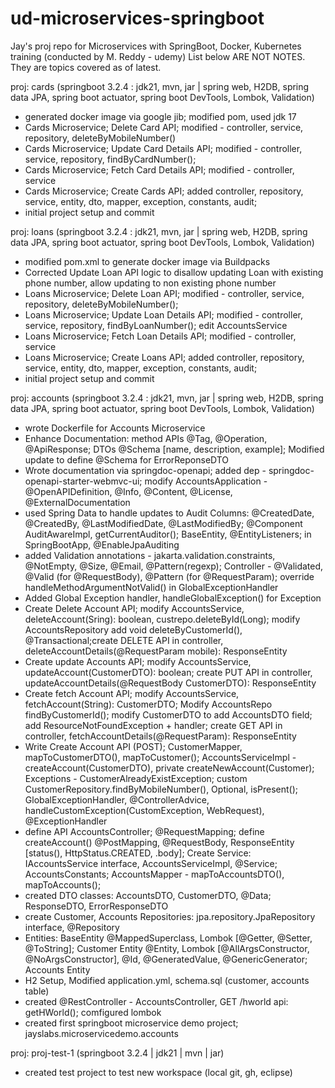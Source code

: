 # ud-microservices-springboot
Jay's proj repo for Microservices with SpringBoot, Docker, Kubernetes training (conducted by M. Reddy - udemy)
List below ARE NOT NOTES. They are topics covered as of latest.

proj: cards (springboot 3.2.4 : jdk21, mvn, jar | spring web, H2DB, spring data JPA, spring boot actuator, spring boot DevTools, Lombok, Validation)
- generated docker image via google jib; modified pom, used jdk 17
- Cards Microservice; Delete Card API; modified - controller,
service, repository, deleteByMobileNumber()
- Cards Microservice; Update Card Details API; modified - controller,
service, repository, findByCardNumber(); 
- Cards Microservice; Fetch Card Details API; modified - controller, service
- Cards Microservice; Create Cards API; added controller, repository, service, entity, dto, mapper, exception, constants, audit;
- initial project setup and commit

proj: loans (springboot 3.2.4 : jdk21, mvn, jar | spring web, H2DB, spring data JPA, spring boot actuator, spring boot DevTools, Lombok, Validation)
- modified pom.xml to generate docker image via Buildpacks
- Corrected Update Loan API logic to disallow updating Loan with existing phone number, allow updating to non existing phone number
- Loans Microservice; Delete Loan API; modified - controller,
service, repository, deleteByMobileNumber(); 
- Loans Microservice; Update Loan Details API; modified - controller,
service, repository, findByLoanNumber(); edit AccountsService
- Loans Microservice; Fetch Loan Details API; modified - controller, service
- Loans Microservice; Create Loans API; added controller,  repository, service, entity, dto, mapper, exception, constants, audit; 
- initial project setup and commit

proj: accounts (springboot 3.2.4 : jdk21, mvn, jar | spring web, H2DB, spring data JPA, spring boot actuator, spring boot DevTools, Lombok, Validation)
- wrote Dockerfile for Accounts Microservice
- Enhance Documentation: method APIs @Tag, @Operation, @ApiResponse; DTOs @Schema [name, description, example]; Modified update to define @Schema for ErrorReponseDTO
- Wrote documentation via springdoc-openapi; added dep - springdoc-openapi-starter-webmvc-ui; modify AccountsApplication - @OpenAPIDefinition, @Info, @Content, @License, @ExternalDocumentation
- used Spring Data to handle updates to Audit Columns: @CreatedDate, @CreatedBy, @LastModifiedDate, @LastModifiedBy; @Component AuditAwareImpl, getCurrentAuditor(); BaseEntity, @EntityListeners; in SpringBootApp, @EnableJpaAuditing
- added Validation annotations - jakarta.validation.constraints, @NotEmpty, @Size, @Email, @Pattern(regexp); Controller - @Validated, @Valid (for @RequestBody), @Pattern (for @RequestParam); override handleMethodArgumentNotValid() in GlobalExceptionHandler
- Added Global Exception handler, handleGlobalException() for Exception
- Create Delete Account API; modify AccountsService, deleteAccount(Sring): boolean, custrepo.deleteById(Long); modify AccountsRepository add void deleteByCustomerId(), @Transactional;create DELETE API in controller, deleteAccountDetails(@RequestParam mobile): ResponseEntity<ResponseDTO>
- Create update Accounts API; modify AccountsService, updateAccount(CustomerDTO): boolean;  create PUT API in controller, updateAccountDetails(@RequestBody CustomerDTO): ResponseEntity
- Create fetch Account API; modify AccountsService, fetchAccount(String): CustomerDTO; Modify AccountsRepo findByCustomerId(); modify CustomerDTO to add AccountsDTO field; add ResourceNotFoundException + handler; create GET API in controller, fetchAccountDetails(@RequestParam): ResponseEntity<CustomerDTO>
- Write Create Account API (POST); CustomerMapper, mapToCustomerDTO(), mapToCustomer(); AccountsServiceImpl - createAccount(CustomerDTO), private createNewAccount(Customer); Exceptions - CustomerAlreadyExistException; custom CustomerRepository.findByMobileNumber(), Optional<Customer>, isPresent(); GlobalExceptionHandler, @ControllerAdvice, handleCustomException(CustomException, WebRequest), @ExceptionHandler
- define API AccountsController; @RequestMapping; define createAccount() @PostMapping, @RequestBody, ResponseEntity [status(), HttpStatus.CREATED, .body]; Create Service: IAccountsService interface, AccountsServiceImpl, @Service; AccountsConstants; AccountsMapper - mapToAccountsDTO(), mapToAccounts(); 
- created DTO classes: AccountsDTO, CustomerDTO, @Data; ResponseDTO, ErrorResponseDTO
- create Customer, Accounts Repositories: jpa.repository.JpaRepository interface, @Repository
- Entities: BaseEntity @MappedSuperclass, Lombok [@Getter, @Setter, @ToString]; Customer Entity @Entity, Lombok [@AllArgsConstructor, @NoArgsConstructor], @Id, @GeneratedValue, @GenericGenerator; Accounts Entity
- H2 Setup, Modified application.yml, schema.sql (customer, accounts table)
- created @RestController - AccountsController, GET /hworld api: getHWorld(); comfigured lombok
- created first springboot microservice demo project; jayslabs.microservicedemo.accounts

proj: proj-test-1 (springboot 3.2.4 | jdk21 | mvn | jar)
- created test project to test new workspace (local git, gh, eclipse)